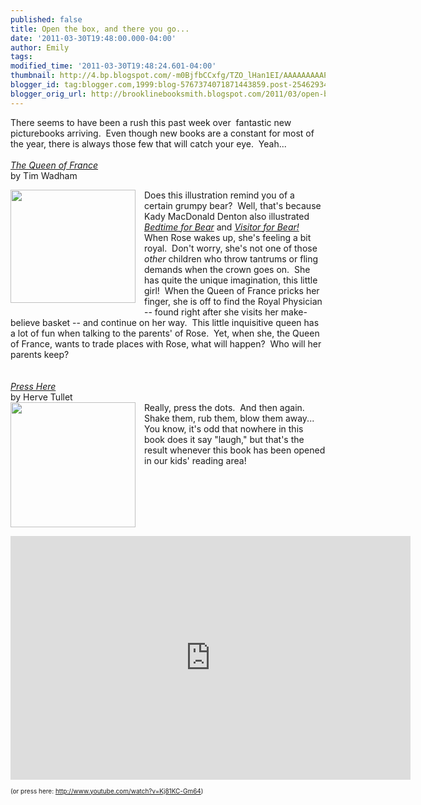 ```yaml
---
published: false
title: Open the box, and there you go...
date: '2011-03-30T19:48:00.000-04:00'
author: Emily
tags: 
modified_time: '2011-03-30T19:48:24.601-04:00'
thumbnail: http://4.bp.blogspot.com/-m0BjfbCCxfg/TZO_lHan1EI/AAAAAAAAAPM/vfFyS1fwqWw/s72-c/queen-of-france.jpg
blogger_id: tag:blogger.com,1999:blog-5767374071871443859.post-2546293433605582191
blogger_orig_url: http://brooklinebooksmith.blogspot.com/2011/03/open-box-and-there-you-go.html
---
```


There seems to have been a rush this past week over&nbsp; fantastic new picturebooks arriving.&nbsp; Even though new books are a constant for most of the year, there is always those few that will catch your eye.&nbsp; Yeah...<br /><br /><em><a href="http://www.brooklinebooksmith-shop.com/book/9780763641023">The Queen of France</a></em><br />by Tim Wadham<br /><div class="separator" style="clear: both; text-align: center;"><a href="http://4.bp.blogspot.com/-m0BjfbCCxfg/TZO_lHan1EI/AAAAAAAAAPM/vfFyS1fwqWw/s1600/queen-of-france.jpg" imageanchor="1" style="clear: left; cssfloat: left; float: left; margin-bottom: 1em; margin-right: 1em;"><img border="0" height="181" r6="true" src="http://4.bp.blogspot.com/-m0BjfbCCxfg/TZO_lHan1EI/AAAAAAAAAPM/vfFyS1fwqWw/s200/queen-of-france.jpg" width="200" /></a></div>Does this illustration remind you of a certain grumpy bear?&nbsp; Well, that's because Kady MacDonald Denton also illustrated <em><a href="http://www.brooklinebooksmith-shop.com/book/9780763641016">Bedtime for Bear</a></em> and <em><a href="http://www.brooklinebooksmith-shop.com/book/9780763628079">Visitor for Bear!</a></em>&nbsp; When Rose wakes up, she's feeling a bit royal.&nbsp; Don't worry, she's not one of those <em>other</em> children who throw tantrums or fling demands when the crown goes on.&nbsp; She has quite the unique imagination, this little girl!&nbsp; When the Queen of France pricks her finger, she is off to find the Royal Physician -- found right after she visits her make-believe basket&nbsp;-- and continue on her way.&nbsp; This little inquisitive queen has a lot of fun when talking to the parents' of Rose.&nbsp; Yet, when she, the Queen of France, wants to&nbsp;trade places with Rose, what will happen?&nbsp; Who will her parents keep?<br /><br /><br /><em><a href="http://www.brooklinebooksmith-shop.com/book/9780811879545">Press Here </a></em><br />by Herve Tullet<br /><div class="separator" style="clear: both; text-align: center;"><a href="http://2.bp.blogspot.com/-Mmb1l4fP4BU/TZO_qvjlsiI/AAAAAAAAAPQ/wgD9XHSerfA/s1600/41G-L%252BC0I3L__SL500_AA300_.jpg" imageanchor="1" style="clear: left; cssfloat: left; float: left; margin-bottom: 1em; margin-right: 1em;"><img border="0" height="200" r6="true" src="http://2.bp.blogspot.com/-Mmb1l4fP4BU/TZO_qvjlsiI/AAAAAAAAAPQ/wgD9XHSerfA/s200/41G-L%252BC0I3L__SL500_AA300_.jpg" width="200" /></a></div>Really, press the dots.&nbsp; And then again.&nbsp; Shake them, rub them, blow them away...&nbsp; You know, it's odd that nowhere in this book does it say "laugh," but that's the result whenever this book has been opened in our kids' reading area!<br /><br /><br /><span style="font-size: x-small;"><object style="height: 390px; width: 640px;"><param name="movie" value="http://www.youtube.com/v/Kj81KC-Gm64?version=3"><param name="allowFullScreen" value="true"><param name="allowScriptAccess" value="always"><embed src="http://www.youtube.com/v/Kj81KC-Gm64?version=3" type="application/x-shockwave-flash" allowfullscreen="true" allowScriptAccess="always" width="640" height="390"></object><br /><br />(or press here: <a href="http://www.youtube.com/watch?v=Kj81KC-Gm64">http://www.youtube.com/watch?v=Kj81KC-Gm64</a>)</span>